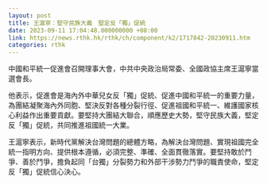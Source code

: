 ```yaml
---
layout: post
title: 王滬寧：堅守民族大義　堅定反「獨」促統
date: 2023-09-11 17:04:48.000000000 +08:00
link: https://news.rthk.hk/rthk/ch/component/k2/1717842-20230911.htm
categories: rthk
---
```


中國和平統一促進會召開理事大會，中共中央政治局常委、全國政協主席王滬寧當選會長。

他表示，促進會是海內外中華兒女反「獨」促統、促進中國和平統一的重要力量，為團結凝聚海內外同胞、堅決反對各種分裂行徑、促進祖國和平統一、維護國家核心利益作出重要貢獻。要堅持大團結大聯合，順應歷史大勢，堅守民族大義，堅定反「獨」促統，共同推進祖國統一大業。

王滬寧表示，新時代黨解決台灣問題的總體方略，為解決台灣問題、實現祖國完全統一指明方向、提供根本遵循，必須完整、準確、全面貫徹落實。要堅持敢於鬥爭、善於鬥爭，擔負起同「台獨」分裂勢力和外部干涉勢力鬥爭的職責使命，堅定反「獨」促統信心決心。
